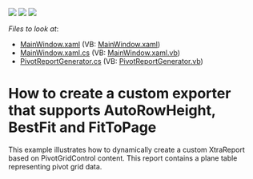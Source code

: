 <!-- default badges list -->
![](https://img.shields.io/endpoint?url=https://codecentral.devexpress.com/api/v1/VersionRange/128578495/15.1.5%2B)
[![](https://img.shields.io/badge/Open_in_DevExpress_Support_Center-FF7200?style=flat-square&logo=DevExpress&logoColor=white)](https://supportcenter.devexpress.com/ticket/details/T274241)
[![](https://img.shields.io/badge/📖_How_to_use_DevExpress_Examples-e9f6fc?style=flat-square)](https://docs.devexpress.com/GeneralInformation/403183)
<!-- default badges end -->
<!-- default file list -->
*Files to look at*:

* [MainWindow.xaml](./CS/WpfApplication31/MainWindow.xaml) (VB: [MainWindow.xaml](./VB/WpfApplication31/MainWindow.xaml))
* [MainWindow.xaml.cs](./CS/WpfApplication31/MainWindow.xaml.cs) (VB: [MainWindow.xaml.vb](./VB/WpfApplication31/MainWindow.xaml.vb))
* [PivotReportGenerator.cs](./CS/WpfApplication31/PivotReportGenerator.cs) (VB: [PivotReportGenerator.vb](./VB/WpfApplication31/PivotReportGenerator.vb))
<!-- default file list end -->
# How to create a custom exporter that supports AutoRowHeight, BestFit and FitToPage


This example illustrates how to dynamically create a custom XtraReport based on PivotGridControl content. This report contains a plane table representing pivot grid data.

<br/>



